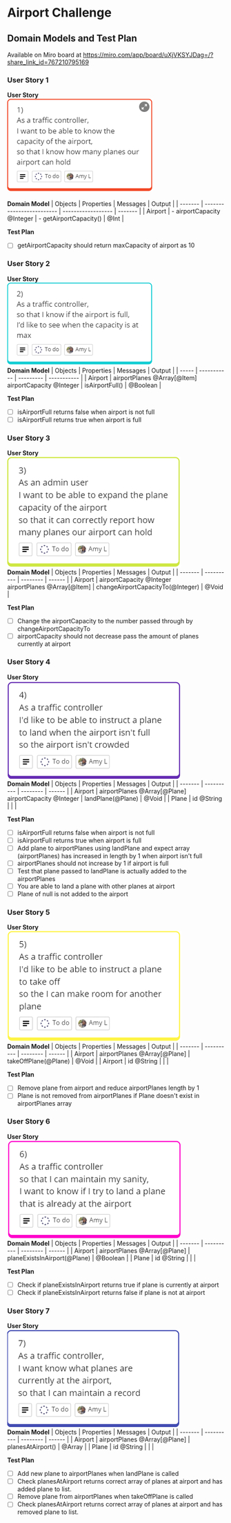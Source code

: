 # Airport Challenge

## Domain Models and Test Plan
Available on Miro board at https://miro.com/app/board/uXjVKSYJDag=/?share_link_id=767210795169

### User Story 1
**User Story**
<br>![User Story 1: As a traffic controller, I want to be able to know the capacity of the airport, so that I know how many planes our airport can hold](image.png)
<br><br>**Domain Model**
| Objects | Properties                | Messages           | Output  |
| ------- | ------------------------- | ------------------ | ------- |
| Airport   | - airportCapacity @Integer            | - getAirportCapacity()        | @Int |

**Test Plan**
- [ ] getAirportCapacity should return maxCapacity of airport as 10

### User Story 2
**User Story**
<br>![User Story 2: As a traffic controller, so that I know if the airport is full, I'd like to see when the capacity is at max](image-1.png)
<br>**Domain Model**
| Objects    | Properties | Messages    | Output |
| ----- | ----------- | --------- | ----------- |
| Airport    | airportPlanes @Array[@Item] <br>airportCapacity @Integer       | isAirportFull()    | @Boolean       |

**Test Plan**
- [ ] isAirportFull returns false when airport is not full
- [ ] isAirportFull returns true when airport is full

### User Story 3
**User Story**
<br>![User Story 3: As an admin user, I want to be able to expand the plane capacity of the airport, so that it can correctly report how many planes our airport can hold](image-2.png)
<br>**Domain Model**
| Objects | Properties | Messages | Output |
| ------- | ---------- | -------- | ------ |
| Airport  | airportCapacity @Integer <br>airportPlanes @Array[@Item]      | changeAirportCapacityTo(@Integer)   | @Void  |

**Test Plan**
- [ ] Change the airportCapacity to the number passed through by changeAirportCapacityTo
- [ ] airportCapacity should not decrease pass the amount of planes currently at airport

### User Story 4
**User Story**
<br>![User Story 4: As a traffic controller, I'd like to be able to instruct a plane to land when the airport isn't full, so the airport isn't crowded](image-3.png)
<br>**Domain Model**
| Objects | Properties | Messages | Output |
| ------- | ---------- | -------- | ------ |
| Airport  | airportPlanes @Array[@Plane] <br>airportCapacity @Integer      | landPlane(@Plane)  | @Void   |
| Plane  | id @String      |        |       |

**Test Plan**
- [ ] isAirportFull returns false when airport is not full
- [ ] isAirportFull returns true when airport is full
- [ ] Add plane to airportPlanes using landPlane and expect array (airportPlanes) has increased in length by 1 when airport isn't full
- [ ] airportPlanes should not increase by 1 if airport is full
- [ ] Test that plane passed to landPlane is actually added to the airportPlanes
- [ ] You are able to land a plane with other planes at airport
- [ ] Plane of null is not added to the airport

### User Story 5
**User Story**
<br>![User Story 5: As a traffic controller, I'd like to be able to instruct a plane to take off, so the I can make room for another plane](image-4.png)
<br>**Domain Model**
| Objects | Properties | Messages | Output |
| ------- | ---------- | -------- | ------ |
| Airport  | airportPlanes @Array[@Plane]      | takeOffPlane(@Plane)   | @Void  |
| Airport  | id @String      |        |       |

**Test Plan**
- [ ] Remove plane from airport and reduce airportPlanes length by 1
- [ ] Plane is not removed from airportPlanes if Plane doesn't exist in airportPlanes array

### User Story 6
**User Story**
<br>![User Story 6: As a traffic controller, so that I can maintain my sanity, I want to know if I try to land a plane that is already at the airport](image-5.png)
<br>**Domain Model**
| Objects | Properties | Messages | Output |
| ------- | ---------- | -------- | ------ |
| Airport  | airportPlanes @Array[@Plane]      | planeExistsInAirport(@Plane)   | @Boolean  |
| Plane  | id @String      |        |       |

**Test Plan**
- [ ] Check if planeExistsInAirport returns true if plane is currently at airport
- [ ] Check if planeExistsInAirport returns false if plane is not at airport

### User Story 7
**User Story**
<br>![User Story 7: As a traffic controller, I want know what planes are currently at the airport, so that I can maintain a record](image-6.png)
<br>**Domain Model**
| Objects | Properties | Messages | Output |
| ------- | ---------- | -------- | ------ |
| Airport  | airportPlanes @Array[@Plane]      | planesAtAirport()   | @Array  |
| Plane  | id @String      |        |       |

**Test Plan**
- [ ] Add new plane to airportPlanes when landPlane is called
- [ ] Check planesAtAirport returns correct array of planes at airport and has added plane to list.
- [ ] Remove plane from airportPlanes when takeOffPlane is called
- [ ] Check planesAtAirport returns correct array of planes at airport and has removed plane to list.